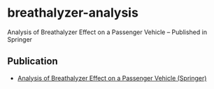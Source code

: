 # breathalyzer-analysis
Analysis of Breathalyzer Effect on a Passenger Vehicle – Published in Springer
## Publication
- [Analysis of Breathalyzer Effect on a Passenger Vehicle (Springer)](https://www.springerprofessional.de/en/analysis-of-breathalyzer-effect-on-a-passenger-vehicle/20186662)
